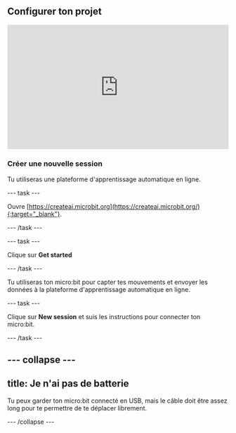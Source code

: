 ## Configurer ton projet

<html>
  <div style="position: relative; overflow: hidden; padding-top: 56.25%;">
    <iframe style="position: absolute; top: 0; left: 0; right: 0; width: 100%; height: 100%; border: none;" src="https://www.youtube.com/embed/FDfyI_LHVsI?rel=0&cc_load_policy=1" allowfullscreen allow="accelerometer; autoplay; clipboard-write; encrypted-media; gyroscope; picture-in-picture; web-share"></iframe>
  </div>
</html>

### Créer une nouvelle session

Tu utiliseras une plateforme d'apprentissage automatique en ligne.

--- task ---

Ouvre [https://createai.microbit.org](https://createai.microbit.org/){:target="_blank"}.

--- /task ---

--- task ---

Clique sur **Get started**

--- /task ---

Tu utiliseras ton micro:bit pour capter tes mouvements et envoyer les données à la plateforme d'apprentissage automatique en ligne.

--- task ---

Clique sur **New session** et suis les instructions pour connecter ton micro:bit.

--- /task ---

--- collapse ---
---
title: Je n'ai pas de batterie
---

Tu peux garder ton micro:bit connecté en USB, mais le câble doit être assez long pour te permettre de te déplacer librement.

--- /collapse ---
